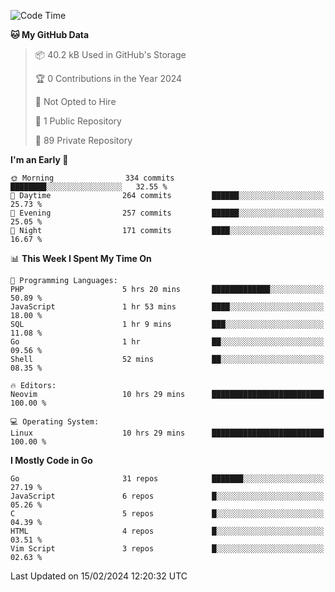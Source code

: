 
<!--START_SECTION:waka-->
![Code Time](http://img.shields.io/badge/Code%20Time-4%2C597%20hrs%2046%20mins-blue)

**🐱 My GitHub Data** 

> 📦 40.2 kB Used in GitHub's Storage 
 > 
> 🏆 0 Contributions in the Year 2024
 > 
> 🚫 Not Opted to Hire
 > 
> 📜 1 Public Repository 
 > 
> 🔑 89 Private Repository 
 > 
**I'm an Early 🐤** 

```text
🌞 Morning                334 commits         ████████░░░░░░░░░░░░░░░░░   32.55 % 
🌆 Daytime                264 commits         ██████░░░░░░░░░░░░░░░░░░░   25.73 % 
🌃 Evening                257 commits         ██████░░░░░░░░░░░░░░░░░░░   25.05 % 
🌙 Night                  171 commits         ████░░░░░░░░░░░░░░░░░░░░░   16.67 % 
```


📊 **This Week I Spent My Time On** 

```text
💬 Programming Languages: 
PHP                      5 hrs 20 mins       █████████████░░░░░░░░░░░░   50.89 % 
JavaScript               1 hr 53 mins        ████░░░░░░░░░░░░░░░░░░░░░   18.00 % 
SQL                      1 hr 9 mins         ███░░░░░░░░░░░░░░░░░░░░░░   11.08 % 
Go                       1 hr                ██░░░░░░░░░░░░░░░░░░░░░░░   09.56 % 
Shell                    52 mins             ██░░░░░░░░░░░░░░░░░░░░░░░   08.35 % 

🔥 Editors: 
Neovim                   10 hrs 29 mins      █████████████████████████   100.00 % 

💻 Operating System: 
Linux                    10 hrs 29 mins      █████████████████████████   100.00 % 
```

**I Mostly Code in Go** 

```text
Go                       31 repos            ███████░░░░░░░░░░░░░░░░░░   27.19 % 
JavaScript               6 repos             █░░░░░░░░░░░░░░░░░░░░░░░░   05.26 % 
C                        5 repos             █░░░░░░░░░░░░░░░░░░░░░░░░   04.39 % 
HTML                     4 repos             █░░░░░░░░░░░░░░░░░░░░░░░░   03.51 % 
Vim Script               3 repos             █░░░░░░░░░░░░░░░░░░░░░░░░   02.63 % 
```




 Last Updated on 15/02/2024 12:20:32 UTC
<!--END_SECTION:waka-->
